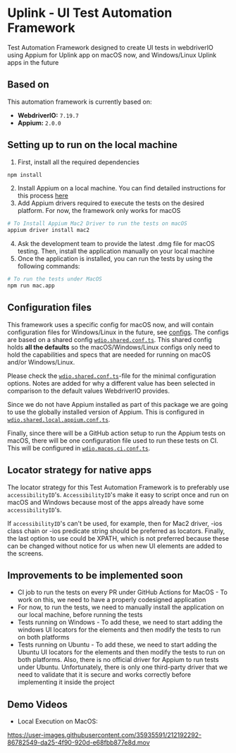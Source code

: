 # Uplink - UI Test Automation Framework

Test Automation Framework designed to create UI tests in webdriverIO using Appium for Uplink app on macOS now, and Windows/Linux Uplink apps in the future

## Based on

This automation framework is currently based on:

- **WebdriverIO:** `7.19.7`
- **Appium:** `2.0.0`

## Setting up to run on the local machine

1. First, install all the required dependencies

```sh
npm install
```

2. Install Appium on a local machine. You can find detailed instructions for this process [here](https://appium.io/docs/en/about-appium/getting-started/)
3. Add Appium drivers required to execute the tests on the desired platform. For now, the framework only works for macOS

```sh
# To Install Appium Mac2 Driver to run the tests on macOS
appium driver install mac2
```

4. Ask the development team to provide the latest .dmg file for macOS testing. Then, install the application manually on your local machine
5. Once the application is installed, you can run the tests by using the following commands:

```sh
# To run the tests under MacOS
npm run mac.app
```

## Configuration files

This framework uses a specific config for macOS now, and will contain configuration files for Windows/Linux in the future, see [configs](./config). The configs are based on a shared config
[`wdio.shared.conf.ts`](./config/wdio.shared.conf.ts).
This shared config holds **all the defaults** so the macOS/Windows/Linux configs only need to hold the capabilities and specs that are needed
for running on macOS and/or Windows/Linux.

Please check the [`wdio.shared.conf.ts`](./config/wdio.shared.conf.ts)-file for the minimal configuration options. Notes are added for why
a different value has been selected in comparison to the default values WebdriverIO provides.

Since we do not have Appium installed as part of this package we are going to use the globally installed version of Appium. This is
configured in [`wdio.shared.local.appium.conf.ts`](./config/wdio.shared.local.appium.conf.ts).

Finally, since there will be a GitHub action setup to run the Appium tests on macOS, there will be one configuration file used to run these tests on CI. This will be configured in [`wdio.macos.ci.conf.ts`](./config/wdio.macos.ci.conf.ts).

## Locator strategy for native apps

The locator strategy for this Test Automation Framework is to preferably use `accessibilityID`'s. `AccessibilityID`'s make it easy to script once and run on macOS and Windows because most of the apps already have some `accessibilityID`'s.

If `accessibilityID`'s can't be used, for example, then for Mac2 driver, -ios class chain or -ios predicate string should be preferred as locators. Finally, the last option to use could be XPATH, which is not preferred because these can be changed without notice for us when new UI elements are added to the screens.

## Improvements to be implemented soon

- CI job to run the tests on every PR under GitHub Actions for MacOS - To work on this, we need to have a properly codesigned application
- For now, to run the tests, we need to manually install the application on our local machine, before running the tests
- Tests running on Windows - To add these, we need to start adding the windows UI locators for the elements and then modify the tests to run on both platforms
- Tests running on Ubuntu - To add these, we need to start adding the Ubuntu UI locators for the elements and then modify the tests to run on both platforms. Also, there is no official driver for Appium to run tests under Ubuntu. Unfortunately, there is only one third-party driver that we need to validate that it is secure and works correctly before implementing it inside the project

## Demo Videos

- Local Execution on MacOS:

https://user-images.githubusercontent.com/35935591/212192292-86782549-da25-4f90-920d-e68fbb877e8d.mov
